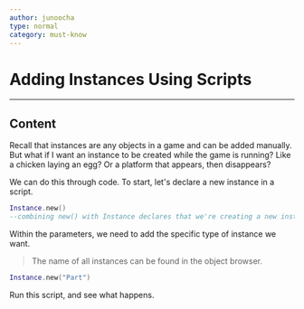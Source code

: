 ```yaml
---
author: junoocha
type: normal
category: must-know
---
```


# Adding Instances Using Scripts
---

## Content
Recall that instances are any objects in a game and can be added manually. But what if I want an instance to be created while the game is running? Like a chicken laying an egg? Or a platform that appears, then disappears?

We can do this through code. To start, let's declare a new instance in a script. 

```lua
Instance.new()
--combining new() with Instance declares that we're creating a new instance
```
Within the parameters, we need to add the specific type of instance we want.
> The name of all instances can be found in the object browser.
```lua
Instance.new("Part")
```
Run this script, and see what happens.
